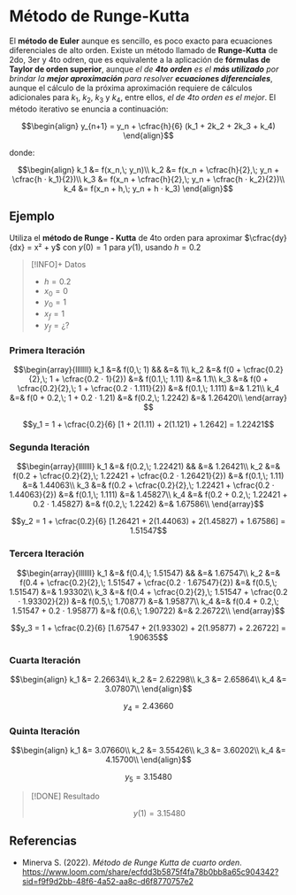 # Método de Runge-Kutta 

El **método de Euler** aunque es sencillo, es poco exacto para ecuaciones diferenciales de alto orden. Existe un método llamado de **Runge-Kutta** de 2do, 3er y 4to odren, que es equivalente a la aplicación de **fórmulas de Taylor de orden superior**, aunque _el de **4to orden** es el **más utilizado** por brindar la **mejor aproximación** para resolver **ecuaciones diferenciales**_, aunque el cálculo de la próxima aproximación requiere de cálculos adicionales para $k_1$, $k_2$, $k_3$ y $k_4$, entre ellos, _el de 4to orden es el mejor_. El método iterativo se enuncia a continuación:

$$\begin{align}
y_{n+1} = y_n + \cfrac{h}{6} (k_1 + 2k_2 + 2k_3 + k_4)
\end{align}$$

donde:

$$\begin{align}
	k_1 &= f(x_n,\; y_n)\\
	k_2 &= f(x_n + \cfrac{h}{2},\; y_n + \cfrac{h ⋅ k_1}{2})\\
	k_3 &= f(x_n + \cfrac{h}{2},\; y_n + \cfrac{h ⋅ k_2}{2})\\
	k_4 &= f(x_n + h,\; y_n + h ⋅ k_3)
\end{align}$$

## Ejemplo

Utiliza el **método de Runge - Kutta** de 4to orden para aproximar $\cfrac{dy}{dx} = x² + y$ con $y(0) = 1$ para $y(1)$, usando $h = 0.2$

> [!INFO]+ Datos
> 
> - $h = 0.2$
> - $x_0 = 0$
> - $y_0 = 1$
> - $x_f = 1$
> - $y_f = ¿?$

### Primera Iteración

$$\begin{array}{lllllll}
	k_1 &=& f(0,\; 1)										   &&			 		&=& 1\\
	k_2 &=& f(0 + \cfrac{0.2}{2},\; 1 + \cfrac{0.2 ⋅ 1}{2})	   &=& f(0.1,\; 1.11)   &=& 1.1\\
	k_3 &=& f(0 + \cfrac{0.2}{2},\; 1 + \cfrac{0.2 ⋅ 1.111}{2}) &=& f(0.1,\; 1.111)  &=& 1.21\\
	k_4 &=& f(0 + 0.2,\; 1 + 0.2 ⋅ 1.21) 				   &=& f(0.2,\; 1.2242) &=& 1.26420\\
\end{array} $$

$$y_1 = 1 + \cfrac{0.2}{6} [1 + 2(1.11) + 2(1.121) + 1.2642] = 1.22421$$

### Segunda Iteración

$$\begin{array}{lllllll}
	k_1 &=& f(0.2,\; 1.22421)											  &&				   &=& 1.26421\\
	k_2 &=& f(0.2 + \cfrac{0.2}{2},\; 1.22421 + \cfrac{0.2 ⋅ 1.26421}{2}) &=& f(0.1,\; 1.11)   &=& 1.44063\\
	k_3 &=& f(0.2 + \cfrac{0.2}{2},\; 1.22421 + \cfrac{0.2 ⋅ 1.44063}{2}) &=& f(0.1,\; 1.111)  &=& 1.45827\\
	k_4 &=& f(0.2 + 0.2,\; 1.22421 + 0.2 ⋅ 1.45827) 					  &=& f(0.2,\; 1.2242) &=& 1.67586\\
\end{array}$$

$$y_2 = 1 + \cfrac{0.2}{6} [1.26421 + 2(1.44063) + 2(1.45827) + 1.67586] = 1.51547$$

### Tercera Iteración

$$\begin{array}{lllllll}
	k_1 &=& f(0.4,\; 1.51547)											  &&					&=& 1.67547\\
	k_2 &=& f(0.4 + \cfrac{0.2}{2},\; 1.51547 + \cfrac{0.2 ⋅ 1.67547}{2}) &=& f(0.5,\; 1.51547) &=& 1.93302\\
	k_3 &=& f(0.4 + \cfrac{0.2}{2},\; 1.51547 + \cfrac{0.2 ⋅ 1.93302}{2}) &=& f(0.5,\; 1.70877) &=& 1.95877\\
	k_4 &=& f(0.4 + 0.2,\; 1.51547 + 0.2 ⋅ 1.95877) 				 	  &=& f(0.6,\; 1.90722) &=& 2.26722\\
\end{array}$$

$$y_3 = 1 + \cfrac{0.2}{6} [1.67547 + 2(1.93302) + 2(1.95877) + 2.26722] = 1.90635$$

### Cuarta Iteración

$$\begin{align}
	k_1 &= 2.26634\\
	k_2 &= 2.62298\\
	k_3 &= 2.65864\\
	k_4 &= 3.07807\\
\end{align}$$

$$y_4 = 2.43660$$

### Quinta Iteración

$$\begin{align}
	k_1 &= 3.07660\\
	k_2 &= 3.55426\\
	k_3 &= 3.60202\\
	k_4 &= 4.15700\\
\end{align}$$

$$y_5 = 3.15480$$

> [!DONE] Resultado
>
> $$y(1) = 3.15480 \tag{h = 0.2}$$

<div style="page-break-after: always;"></div>

## Referencias

- Minerva S. (2022). _Método de Runge Kutta de cuarto orden_. https://www.loom.com/share/ecfdd3b5875f4fa78b0bb8a65c904342?sid=f9f9d2bb-48f6-4a52-aa8c-d6f8770757e2